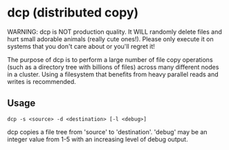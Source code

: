 dcp (distributed copy)
========================

WARNING: dcp is NOT production quality. It WILL randomly delete files and
hurt small adorable animals (really cute ones!). Please only execute it on
systems that you don't care about or you'll regret it!

The purpose of dcp is to perform a large number of file copy operations (such
as a directory tree with billions of files) across many different nodes in a
cluster. Using a filesystem that benefits from heavy parallel reads and writes
is recommended.

Usage
-----

```dcp -s <source> -d <destination> [-l <debug>]```

dcp copies a file tree from 'source' to 'destination'. 'debug' may be an
integer value from 1-5 with an increasing level of debug output.
